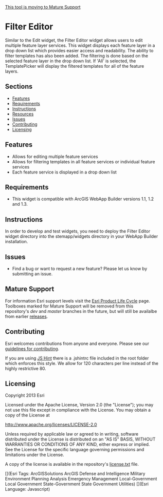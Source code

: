 [This tool is moving to Mature Support](#mature-support)

# Filter Editor
Similar to the Edit widget, the Filter Editor widget allows users to edit multiple feature layer services.
This widget displays each feature layer in a drop down list which provides easier access and readability.
The ability to filter templates has also been added.  The filtering is done based on the selected feature layer
in the drop down list.  If 'All' is selected, the TemplatePicker will display the filtered templates for all
of the feature layers.

## Sections

* [Features](#features)
* [Requirements](#requirements)
* [Instructions](#instructions)
* [Resources](#resources)
* [Issues](#issues)
* [Contributing](#contributing)
* [Licensing](#licensing)

## Features
* Allows for editing multiple feature services
* Allows for filtering templates in all feature services or individual feature services
* Each feature service is displayed in a drop down list

## Requirements
* This widget is compatible with ArcGIS WebApp Builder versions 1.1, 1.2 and 1.3.

## Instructions
In order to develop and test widgets, you need to deploy the Filter Editor widget directory into the stemapp/widgets
directory in your WebApp Builder installation.

## Issues

* Find a bug or want to request a new feature?  Please let us know by submitting an issue.

## Mature Support
For information Esri support levels visit the [Esri Product Life Cycle](http://support.esri.com/other-resources/product-life-cycle) page. Toolboxes marked for Mature Support will be removed from this repository's *dev* and *master* branches in the future, but will still be availalbe from earlier [releases](https://github.com/Esri/solutions-geoprocessing-toolbox/releases).
## Contributing

Esri welcomes contributions from anyone and everyone. Please see our [guidelines for contributing](https://github.com/esri/contributing).

If you are using [JS Hint](http://http://www.jshint.com/) there is a .jshintrc file included in the root folder which enforces this style.
We allow for 120 characters per line instead of the highly restrictive 80.

## Licensing

Copyright 2013 Esri

Licensed under the Apache License, Version 2.0 (the "License");
you may not use this file except in compliance with the License.
You may obtain a copy of the License at

   http://www.apache.org/licenses/LICENSE-2.0

Unless required by applicable law or agreed to in writing, software
distributed under the License is distributed on an "AS IS" BASIS,
WITHOUT WARRANTIES OR CONDITIONS OF ANY KIND, either express or implied.
See the License for the specific language governing permissions and
limitations under the License.

A copy of the license is available in the repository's
[license.txt](license.txt) file.

[](Esri Tags: ArcGISSolutions ArcGIS Defense and Intelligence Military Environment Planning Analysis Emergency Management Local-Government Local Government State-Government State Government Utilities)
[](Esri Language: Javascript)
